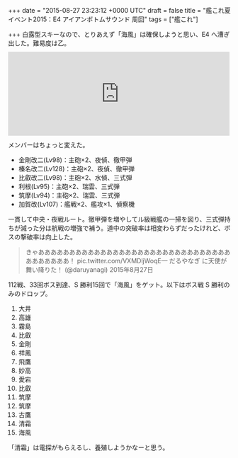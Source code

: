 
+++
date = "2015-08-27 23:23:12 +0000 UTC"
draft = false
title = "艦これ夏イベント2015：E4 アイアンボトムサウンド 周回"
tags = ["艦これ"]

+++
白露型スキーなので、とりあえず「海風」は確保しようと思い、E4 へ漕ぎ出した。難易度は乙。<iframe src="https://hatenablog-parts.com/embed?url=https%3A%2F%2Fblog.daruyanagi.jp%2Fentry%2F2015%2F08%2F18%2F230230" title="艦これ夏イベント2015：E4 アイアンボトムサウンド - だるろぐ" class="embed-card embed-blogcard" scrolling="no" frameborder="0" style="display: block; width: 100%; height: 190px; max-width: 500px; margin: 10px 0px;"></iframe>メンバーはちょっと変えた。

<ul>
<li>金剛改二(Lv98)：主砲×2、夜偵、徹甲弾</li>
<li>榛名改二(Lv128)：主砲×2、夜偵、徹甲弾</li>
<li>比叡改二(Lv98)：主砲×2、水偵、三式弾</li>
<li>利根(Lv95)：主砲×2、瑞雲、三式弾</li>
<li>筑摩(Lv94)：主砲×2、瑞雲、三式弾</li>
<li>加賀改(Lv107)：艦戦×2、艦攻×1、偵察機</li>
</ul>一貫して中央・夜戦ルート。徹甲弾を増やしてル級戦艦の一掃を図り、三式弾持ちが減った分は航戦の増強で補う。道中の突破率は相変わらずだったけれど、ボスの撃破率は向上した。

>きゃああああああああああああああああああああああああああああああああああああああ！ pic.twitter.com/VXMDljWoqE— だるやなぎ に天使が舞い降りた！ (@daruyanagi) 2015年8月27日<script async="" src="https://platform.twitter.com/widgets.js" charset="utf-8"></script>

112戦、33回ボス到達、S 勝利15回で「海風」をゲット。以下はボス戦 S 勝利のみのドロップ。

<ol>
<li>大井</li>
<li>高雄</li>
<li>霧島</li>
<li>比叡</li>
<li>金剛</li>
<li>祥鳳</li>
<li>飛鷹</li>
<li>妙高</li>
<li>愛宕</li>
<li>比叡</li>
<li>筑摩</li>
<li>筑摩</li>
<li>古鷹</li>
<li>清霜</li>
<li>海風</li>
</ol>「清霜」は電探がもらえるし、養殖しようかなーと思う。


